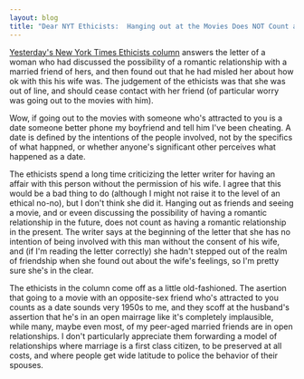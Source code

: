 ```yaml
---
layout: blog
title: "Dear NYT Ethicists:  Hanging out at the Movies Does NOT Count as a Date"
---
```


[Yesterday's New York Times Ethicists column](http://www.nytimes.com/2015/07/05/magazine/do-another-womans-marriage-vows-bind-me.html?rref=collection%2Fcolumn%2Fthe-ethicist&_r=0) answers the letter of a woman who had discussed the possibility of a romantic relationship with a married friend of hers, and then found out that he had misled her about how ok with this his wife was.  The judgement of the ethicists was that she was out of line, and should cease contact with her friend (of particular worry was going out to the movies with him).

Wow, if going out to the movies with someone who's attracted to you is a date someone better phone my boyfriend and tell him I've been cheating.  A date is defined by the intentions of the people involved, not by the specifics of what happned, or whether anyone's significant other perceives what happened as a date.

The ethicists spend a long time criticizing the letter writer for having an affair with this person without the permission of his wife.  I agree that this would be a bad thing to do (although I might not raise it to the level of an ethical no-no), but I don't think she did it.  Hanging out as friends and seeing a movie, and or eveen discussing the possibility of having a romantic relationship in the future, does not count as having a romantic relationship in the present.  The writer says at the beginning of the letter that she has no intention of being involved with this man without the consent of his wife, and (if I'm reading the letter correctly) she hadn't stepped out of the realm of friendship when she found out about the wife's feelings, so I'm pretty sure she's in the clear.

The ethicists in the column come off as a little old-fashioned.  The asertion that going to a movie with an opposite-sex friend who's attracted to you counts as a date sounds very 1950s to me, and they scoff at the husband's assertion that he's in an open mairrage like it's completely implausible, while many, maybe even most, of my peer-aged married friends are in open relationships.  I don't particularly appreciate them forwarding a model of relationships where marriage is a first class citizen, to be preserved at all costs, and where people get wide latitude to police the behavior of their spouses.